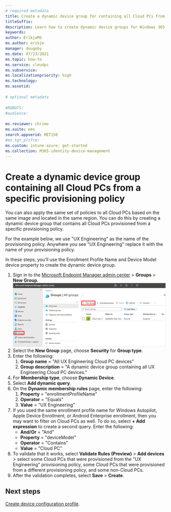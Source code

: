 ```yaml
---
# required metadata
title: Create a dynamic device group for containing all Cloud PCs from a specific provisioning policy
titleSuffix:
description: Learn how to create dynamic device groups for Windows 365.
keywords:
author: ErikjeMS  
ms.author: erikje
manager: dougeby
ms.date: 07/23/2021
ms.topic: how-to
ms.service: cloudpc
ms.subservice:
ms.localizationpriority: high
ms.technology:
ms.assetid: 

# optional metadata

#ROBOTS:
#audience:

ms.reviewer: chrimo
ms.suite: ems
search.appverid: MET150
#ms.tgt_pltfrm:
ms.custom: intune-azure; get-started
ms.collection: M365-identity-device-management
---
```


# Create a dynamic device group containing all Cloud PCs from a specific provisioning policy

You can also apply the same set of policies to all Cloud PCs based on the same image and located in the same region. You can do this by creating a dynamic device group that contains all Cloud PCs provisioned from a specific provisioning policy.

For the example below, we use "UX Engineering" as the name of the provisioning policy. Anywhere you see "UX Engineering" replace it with the name of your provisioning policy.

In these steps, you’ll use the Enrollment Profile Name and Device Model device property to create the dynamic device group.

1. Sign in to the [Microsoft Endpoint Manager admin center](https://go.microsoft.com/fwlink/?linkid=2109431) > **Groups** > **New Group**.
![Screenshot of delete policy](./media/create-dynamic-device-group-all-cloudpcs/create-group.png)
2. Select the **New Group** page, choose **Security** for **Group type**.
3. Enter the following:
    1. **Group name** = "All UX Engineering Cloud PC devices"
    2. **Group description** = "A dynamic device group containing all UX Engineering Cloud PC devices."
4. For **Membership type**, choose **Dynamic Device**.
5. Select **Add dynamic query**.
6. On the **Dynamic membership rules** page, enter the following:
    1. **Property** = "enrollmentProfileName"
    2. **Operator** = "Equals"
    3. **Value** = "UX Engineering"
7. If you used the same enrollment profile name for Windows Autopilot, Apple Device Enrollment, or Android Enterprise enrollment, then you may want to filter on Cloud PCs as well. To do so, select **+ Add expression** to create a second query. Enter the following:
    - **And/Or** = "And"
    - **Property** = "deviceModel"
    - **Operator** = "Contains"
    - **Value** = "Cloud PC"
8. To validate that it works, select **Validate Rules (Preview)** > **Add devices** > select some Cloud PCs that were provisioned from the "UX Engineering" provisioning policy, some Cloud PCs that were provisioned from a different provisioning policy, and some non-Cloud PCs.
9. After the validation completes, select **Save** > **Create**.

<!-- ########################## -->
## Next steps

[Create device configuration profile](create-device-configuration-profile.md).
